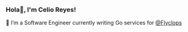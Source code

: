 ### Hola👋, I'm Celio Reyes!

🔭 I’m a Software Engineer currently writing Go services for [@Flyclops](https://github.com/flyclops)

<!--
**celioreyes/celioreyes** is a ✨ _special_ ✨ repository because its `README.md` (this file) appears on your GitHub profile.

Here are some ideas to get you started:

- 🔭 I’m currently working on ...
- 🌱 I’m currently learning ...
- 👯 I’m looking to collaborate on ...
- 🤔 I’m looking for help with ...
- 💬 Ask me about ...
- 📫 How to reach me: ...
- 😄 Pronouns: ...
- ⚡ Fun fact: ...

🌱 I’m currently learning how to make a game using [@Godot](https://github.com/godotengine/godot) outside of work! -- check out my progress on my [Github Board](https://github.com/orgs/gamedevbycelio/projects/1)
-->
